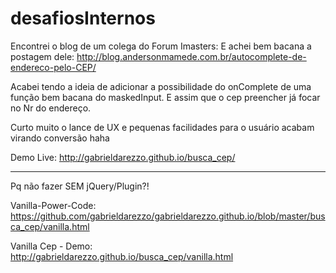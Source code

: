# desafiosInternos

Encontrei o blog de um colega do Forum Imasters:
E achei bem bacana a postagem dele:
http://blog.andersonmamede.com.br/autocomplete-de-endereco-pelo-CEP/

Acabei tendo a ideia de adicionar a possibilidade do onComplete de uma função bem bacana do maskedInput.
E assim que o cep preencher já focar no Nr do endereço.

Curto muito o lance de UX e pequenas facilidades para o usuário acabam virando conversão haha

Demo Live:
http://gabrieldarezzo.github.io/busca_cep/

--------------

Pq não fazer SEM jQuery/Plugin?!

Vanilla-Power-Code:  
https://github.com/gabrieldarezzo/gabrieldarezzo.github.io/blob/master/busca_cep/vanilla.html  

Vanilla Cep - Demo:  
http://gabrieldarezzo.github.io/busca_cep/vanilla.html  

